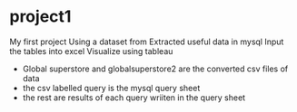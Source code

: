 # project1
My first project
Using a dataset from
Extracted useful data in mysql
Input the tables into excel
Visualize using tableau
- Global superstore and globalsuperstore2 are the converted csv files of data
- the csv labelled query is the mysql query sheet
- the rest are results of each query wriiten in the query sheet
